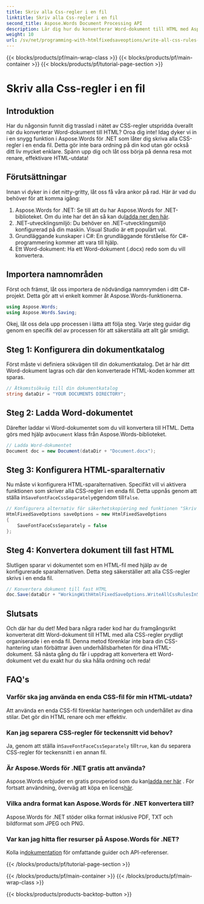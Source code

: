 ```yaml
---
title: Skriv alla Css-regler i en fil
linktitle: Skriv alla Css-regler i en fil
second_title: Aspose.Words Document Processing API
description: Lär dig hur du konverterar Word-dokument till HTML med Aspose.Words för .NET med alla CSS-regler i en enda fil för renare kod och enklare underhåll.
weight: 10
url: /sv/net/programming-with-htmlfixedsaveoptions/write-all-css-rules-in-single-file/
---
```


{{< blocks/products/pf/main-wrap-class >}}
{{< blocks/products/pf/main-container >}}
{{< blocks/products/pf/tutorial-page-section >}}

# Skriv alla Css-regler i en fil

## Introduktion

Har du någonsin funnit dig trasslad i nätet av CSS-regler utspridda överallt när du konverterar Word-dokument till HTML? Oroa dig inte! Idag dyker vi in i en snygg funktion i Aspose.Words för .NET som låter dig skriva alla CSS-regler i en enda fil. Detta gör inte bara ordning på din kod utan gör också ditt liv mycket enklare. Spänn upp dig och låt oss börja på denna resa mot renare, effektivare HTML-utdata!

## Förutsättningar

Innan vi dyker in i det nitty-gritty, låt oss få våra ankor på rad. Här är vad du behöver för att komma igång:

1.  Aspose.Words for .NET: Se till att du har Aspose.Words for .NET-biblioteket. Om du inte har det än så kan du[ladda ner den här](https://releases.aspose.com/words/net/).
2. .NET-utvecklingsmiljö: Du behöver en .NET-utvecklingsmiljö konfigurerad på din maskin. Visual Studio är ett populärt val.
3. Grundläggande kunskaper i C#: En grundläggande förståelse för C#-programmering kommer att vara till hjälp.
4. Ett Word-dokument: Ha ett Word-dokument (.docx) redo som du vill konvertera.

## Importera namnområden

Först och främst, låt oss importera de nödvändiga namnrymden i ditt C#-projekt. Detta gör att vi enkelt kommer åt Aspose.Words-funktionerna.

```csharp
using Aspose.Words;
using Aspose.Words.Saving;
```

Okej, låt oss dela upp processen i lätta att följa steg. Varje steg guidar dig genom en specifik del av processen för att säkerställa att allt går smidigt.

## Steg 1: Konfigurera din dokumentkatalog

Först måste vi definiera sökvägen till din dokumentkatalog. Det är här ditt Word-dokument lagras och där den konverterade HTML-koden kommer att sparas.

```csharp
// Åtkomstsökväg till din dokumentkatalog
string dataDir = "YOUR DOCUMENTS DIRECTORY";
```

## Steg 2: Ladda Word-dokumentet

 Därefter laddar vi Word-dokumentet som du vill konvertera till HTML. Detta görs med hjälp av`Document` klass från Aspose.Words-biblioteket.

```csharp
// Ladda Word-dokumentet
Document doc = new Document(dataDir + "Document.docx");
```

## Steg 3: Konfigurera HTML-sparalternativ

 Nu måste vi konfigurera HTML-sparalternativen. Specifikt vill vi aktivera funktionen som skriver alla CSS-regler i en enda fil. Detta uppnås genom att ställa in`SaveFontFaceCssSeparately`egendom till`false`.

```csharp
// Konfigurera alternativ för säkerhetskopiering med funktionen "Skriv alla CSS-regler i en fil".
HtmlFixedSaveOptions saveOptions = new HtmlFixedSaveOptions 
{ 
    SaveFontFaceCssSeparately = false 
};
```

## Steg 4: Konvertera dokument till fast HTML

Slutligen sparar vi dokumentet som en HTML-fil med hjälp av de konfigurerade sparalternativen. Detta steg säkerställer att alla CSS-regler skrivs i en enda fil.

```csharp
// Konvertera dokument till fast HTML
doc.Save(dataDir + "WorkingWithHtmlFixedSaveOptions.WriteAllCssRulesInSingleFile.html", saveOptions);
```

## Slutsats

Och där har du det! Med bara några rader kod har du framgångsrikt konverterat ditt Word-dokument till HTML med alla CSS-regler prydligt organiserade i en enda fil. Denna metod förenklar inte bara din CSS-hantering utan förbättrar även underhållsbarheten för dina HTML-dokument. Så nästa gång du får i uppdrag att konvertera ett Word-dokument vet du exakt hur du ska hålla ordning och reda!

## FAQ's

### Varför ska jag använda en enda CSS-fil för min HTML-utdata?
Att använda en enda CSS-fil förenklar hanteringen och underhållet av dina stilar. Det gör din HTML renare och mer effektiv.

### Kan jag separera CSS-regler för teckensnitt vid behov?
 Ja, genom att ställa in`SaveFontFaceCssSeparately` till`true`, kan du separera CSS-regler för teckensnitt i en annan fil.

### Är Aspose.Words för .NET gratis att använda?
 Aspose.Words erbjuder en gratis provperiod som du kan[ladda ner här](https://releases.aspose.com/) . För fortsatt användning, överväg att köpa en licens[här](https://purchase.aspose.com/buy).

### Vilka andra format kan Aspose.Words för .NET konvertera till?
Aspose.Words för .NET stöder olika format inklusive PDF, TXT och bildformat som JPEG och PNG.

### Var kan jag hitta fler resurser på Aspose.Words för .NET?
 Kolla in[dokumentation](https://reference.aspose.com/words/net/) för omfattande guider och API-referenser.

{{< /blocks/products/pf/tutorial-page-section >}}

{{< /blocks/products/pf/main-container >}}
{{< /blocks/products/pf/main-wrap-class >}}

{{< blocks/products/products-backtop-button >}}
